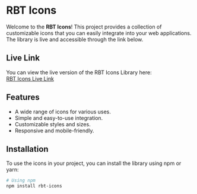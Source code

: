 # RBT Icons

Welcome to the **RBT Icons**! This project provides a collection of customizable icons that you can easily integrate into your web applications. The library is live and accessible through the link below.

## Live Link
You can view the live version of the RBT Icons Library here:  
[RBT Icons Live Link](https://rbt-icons.vercel.app/)

## Features
- A wide range of icons for various uses.
- Simple and easy-to-use integration.
- Customizable styles and sizes.
- Responsive and mobile-friendly.

## Installation

To use the icons in your project, you can install the library using npm or yarn:

```bash
# Using npm
npm install rbt-icons
